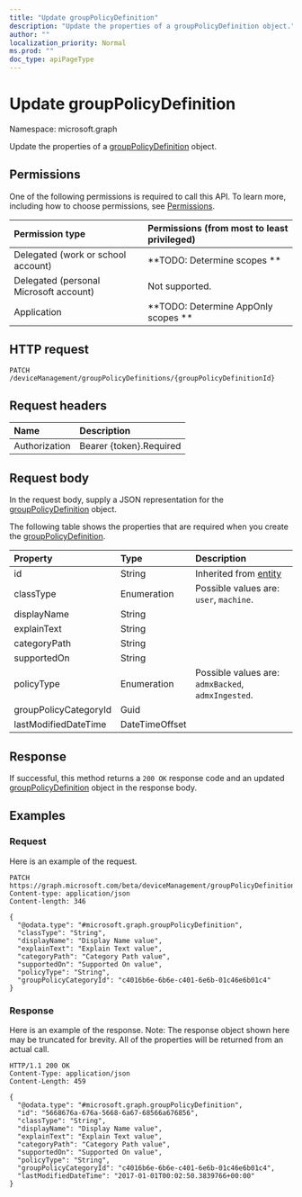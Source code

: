 ```yaml
---
title: "Update groupPolicyDefinition"
description: "Update the properties of a groupPolicyDefinition object."
author: ""
localization_priority: Normal
ms.prod: ""
doc_type: apiPageType
---
```


# Update groupPolicyDefinition

Namespace: microsoft.graph

Update the properties of a [groupPolicyDefinition](../resources/grouppolicydefinition.md) object.

## Permissions
One of the following permissions is required to call this API. To learn more, including how to choose permissions, see [Permissions](/concepts/permissions-reference.md).

|Permission type|Permissions (from most to least privileged)|
|:---|:---|
|Delegated (work or school account)|**TODO: Determine scopes **|
|Delegated (personal Microsoft account)|Not supported.|
|Application|**TODO: Determine AppOnly scopes **|

## HTTP request
<!-- {
  "blockType": "ignored"
}
-->
``` http
PATCH /deviceManagement/groupPolicyDefinitions/{groupPolicyDefinitionId}
```

## Request headers
|Name|Description|
|:---|:---|
|Authorization|Bearer {token}.Required|

## Request body
In the request body, supply a JSON representation for the [groupPolicyDefinition](../resources/grouppolicydefinition.md) object.

The following table shows the properties that are required when you create the [groupPolicyDefinition](../resources/grouppolicydefinition.md).

|Property|Type|Description|
|:---|:---|:---|
|id|String| Inherited from [entity](../resources/entity.md)|
|classType|Enumeration| Possible values are: `user`, `machine`.|
|displayName|String||
|explainText|String||
|categoryPath|String||
|supportedOn|String||
|policyType|Enumeration| Possible values are: `admxBacked`, `admxIngested`.|
|groupPolicyCategoryId|Guid||
|lastModifiedDateTime|DateTimeOffset||



## Response
If successful, this method returns a `200 OK` response code and an updated [groupPolicyDefinition](../resources/grouppolicydefinition.md) object in the response body.

## Examples

### Request
Here is an example of the request.
<!-- {
  "blockType": "request",
  "name": "update_grouppolicydefinition"
}
-->
``` http
PATCH https://graph.microsoft.com/beta/deviceManagement/groupPolicyDefinitions/{groupPolicyDefinitionId}
Content-type: application/json
Content-length: 346

{
  "@odata.type": "#microsoft.graph.groupPolicyDefinition",
  "classType": "String",
  "displayName": "Display Name value",
  "explainText": "Explain Text value",
  "categoryPath": "Category Path value",
  "supportedOn": "Supported On value",
  "policyType": "String",
  "groupPolicyCategoryId": "c4016b6e-6b6e-c401-6e6b-01c46e6b01c4"
}
```

### Response
Here is an example of the response. Note: The response object shown here may be truncated for brevity. All of the properties will be returned from an actual call.
<!-- {
  "blockType": "response",
  "truncated": true
}
-->
``` http
HTTP/1.1 200 OK
Content-Type: application/json
Content-Length: 459

{
  "@odata.type": "#microsoft.graph.groupPolicyDefinition",
  "id": "5668676a-676a-5668-6a67-68566a676856",
  "classType": "String",
  "displayName": "Display Name value",
  "explainText": "Explain Text value",
  "categoryPath": "Category Path value",
  "supportedOn": "Supported On value",
  "policyType": "String",
  "groupPolicyCategoryId": "c4016b6e-6b6e-c401-6e6b-01c46e6b01c4",
  "lastModifiedDateTime": "2017-01-01T00:02:50.3839766+00:00"
}
```

